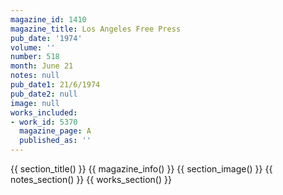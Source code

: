 ```yaml
---
magazine_id: 1410
magazine_title: Los Angeles Free Press
pub_date: '1974'
volume: ''
number: 518
month: June 21
notes: null
pub_date1: 21/6/1974
pub_date2: null
image: null
works_included:
- work_id: 5370
  magazine_page: A
  published_as: ''
---
```


{{ section_title() }}
{{ magazine_info() }}
{{ section_image() }}
{{ notes_section() }}
{{ works_section() }}
